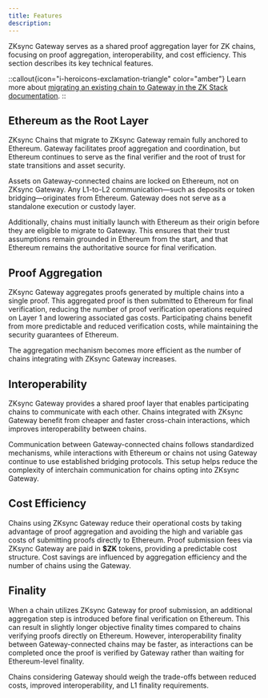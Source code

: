 ```yaml
---
title: Features
description:
---
```


ZKsync Gateway serves as a shared proof aggregation layer for ZK chains, focusing on proof aggregation, interoperability, and cost efficiency.
This section describes its key technical features.

::callout{icon="i-heroicons-exclamation-triangle" color="amber"}
Learn more about [migrating an existing chain to Gateway in the ZK Stack documentation](../../zk-stack/running/gateway-settlement-layer).
::

## Ethereum as the Root Layer

ZKsync Chains that migrate to ZKsync Gateway remain fully anchored to Ethereum. Gateway facilitates proof aggregation and coordination, but Ethereum
continues to serve as the final verifier and the root of trust for state transitions and asset security.

Assets on Gateway-connected chains are locked on Ethereum, not on ZKsync Gateway.
Any L1-to-L2 communication—such as deposits or token bridging—originates from Ethereum. Gateway does not serve as a standalone execution or custody layer.

Additionally, chains must initially launch with Ethereum as their origin before they are eligible to migrate to Gateway.
This ensures that their trust assumptions remain grounded in Ethereum from the start, and that Ethereum remains the authoritative source for final verification.

## Proof Aggregation

ZKsync Gateway aggregates proofs generated by multiple chains into a single proof. This aggregated proof is then submitted to Ethereum for final
verification, reducing the number of proof verification operations required on Layer 1 and lowering associated gas costs.
Participating chains benefit from more predictable and reduced verification costs, while maintaining the security guarantees of Ethereum.

The aggregation mechanism becomes more efficient as the number of chains integrating with ZKsync Gateway increases.

## Interoperability

ZKsync Gateway provides a shared proof layer that enables participating chains to communicate with each other.
Chains integrated with ZKsync Gateway benefit from cheaper and faster cross-chain interactions, which improves interoperability between chains.

Communication between Gateway-connected chains follows standardized mechanisms, while interactions with Ethereum or chains not using Gateway continue
to use established bridging protocols. This setup helps reduce the complexity of interchain communication for chains opting into ZKsync Gateway.

## Cost Efficiency

Chains using ZKsync Gateway reduce their operational costs by taking advantage of proof aggregation and avoiding the
high and variable gas costs of submitting proofs directly to Ethereum. Proof submission fees via ZKsync Gateway are paid in **$ZK** tokens,
providing a predictable cost structure. Cost savings are influenced by aggregation efficiency and the number of chains using the Gateway.

## Finality

When a chain utilizes ZKsync Gateway for proof submission, an additional aggregation step is introduced before final verification on Ethereum.
This can result in slightly longer objective finality times compared to chains verifying proofs directly on Ethereum.
However, interoperability finality between Gateway-connected chains may be faster, as interactions can be completed once the proof is verified by Gateway
rather than waiting for Ethereum-level finality.

Chains considering Gateway should weigh the trade-offs between reduced costs, improved interoperability, and L1 finality requirements.
